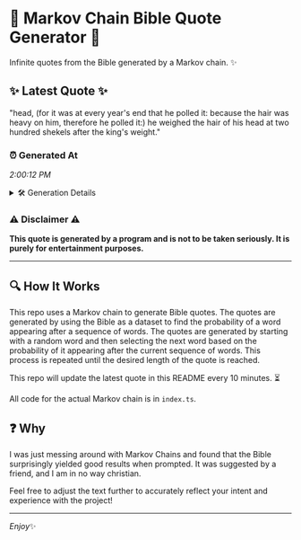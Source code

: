 # 📖 Markov Chain Bible Quote Generator 📖

Infinite quotes from the Bible generated by a Markov chain. ✨

## ✨ Latest Quote ✨
"head, (for it was at every year's end that he polled it: because the hair was heavy on him, therefore he polled it:) he weighed the hair of his head at two hundred shekels after the king's weight."

### ⏰ Generated At
*2:00:12 PM*

<details>
    <summary>🛠️ Generation Details</summary>
    <p>
        <strong>🌱 Seed:</strong> head,<br>
        <strong>🔄 Iterations:</strong> 37<br>
        <strong>📜 Context History:</strong><br>[ head, ]: (for<br>[ head,, (for ]: it<br>[ head,, (for, it ]: was<br>[ head,, (for, it, was ]: at<br>[ head,, (for, it, was, at ]: every<br>[ head,, (for, it, was, at, every ]: year's<br>[ (for, it, was, at, every, year's ]: end<br>[ it, was, at, every, year's, end ]: that<br>[ was, at, every, year's, end, that ]: he<br>[ at, every, year's, end, that, he ]: polled<br>[ every, year's, end, that, he, polled ]: it:<br>[ year's, end, that, he, polled, it: ]: because<br>[ end, that, he, polled, it:, because ]: the<br>[ that, he, polled, it:, because, the ]: hair<br>[ he, polled, it:, because, the, hair ]: was<br>[ polled, it:, because, the, hair, was ]: heavy<br>[ it:, because, the, hair, was, heavy ]: on<br>[ because, the, hair, was, heavy, on ]: him,<br>[ the, hair, was, heavy, on, him, ]: therefore<br>[ hair, was, heavy, on, him,, therefore ]: he<br>[ was, heavy, on, him,, therefore, he ]: polled<br>[ heavy, on, him,, therefore, he, polled ]: it:)<br>[ on, him,, therefore, he, polled, it:) ]: he<br>[ him,, therefore, he, polled, it:), he ]: weighed<br>[ therefore, he, polled, it:), he, weighed ]: the<br>[ he, polled, it:), he, weighed, the ]: hair<br>[ polled, it:), he, weighed, the, hair ]: of<br>[ it:), he, weighed, the, hair, of ]: his<br>[ he, weighed, the, hair, of, his ]: head<br>[ weighed, the, hair, of, his, head ]: at<br>[ the, hair, of, his, head, at ]: two<br>[ hair, of, his, head, at, two ]: hundred<br>[ of, his, head, at, two, hundred ]: shekels<br>[ his, head, at, two, hundred, shekels ]: after<br>[ head, at, two, hundred, shekels, after ]: the<br>[ at, two, hundred, shekels, after, the ]: king's<br>[ two, hundred, shekels, after, the, king's ]: weight.<br>
    </p>
</details>

### ⚠️ Disclaimer ⚠️
**This quote is generated by a program and is not to be taken seriously. It is purely for entertainment purposes.**

---

## 🔍 How It Works

This repo uses a Markov chain to generate Bible quotes. The quotes are generated by using the Bible as a dataset to find the probability of a word appearing after a sequence of words. The quotes are generated by starting with a random word and then selecting the next word based on the probability of it appearing after the current sequence of words. This process is repeated until the desired length of the quote is reached.

This repo will update the latest quote in this README every 10 minutes. ⏳

All code for the actual Markov chain is in `index.ts`.

## ❓ Why

I was just messing around with Markov Chains and found that the Bible surprisingly yielded good results when prompted. 
It was suggested by a friend, and I am in no way christian.

Feel free to adjust the text further to accurately reflect your intent and experience with the project!

---

*Enjoy*✨
